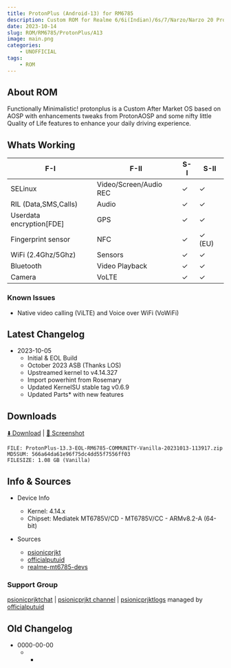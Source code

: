 ```yaml
---
title: ProtonPlus (Android-13) for RM6785
description: Custom ROM for Realme 6/6i(Indian)/6s/7/Narzo/Narzo 20 Pro/Narzo 30 4G (RM6785)
date: 2023-10-14
slug: ROM/RM6785/ProtonPlus/A13
image: main.png
categories:
    - UNOFFICIAL
tags:
    - ROM
---
```


## About ROM
Functionally Minimalistic! protonplus is a Custom After Market OS based on AOSP with enhancements tweaks from ProtonAOSP and some nifty little Quality of Life features to enhance your daily driving experience.

## Whats Working
F-I | F-II | S-I | S-II
---------|---------|---------|---------
SELinux | Video/Screen/Audio REC | ✓ | ✓
RIL (Data,SMS,Calls) | Audio | ✓ | ✓
Userdata encryption[FDE] | GPS | ✓ | ✓
Fingerprint sensor | NFC | ✓ | ✓ (EU)
WiFi (2.4Ghz/5Ghz) | Sensors | ✓ | ✓
Bluetooth | Video Playback | ✓ | ✓
Camera | VoLTE | ✓ | ✓

### Known Issues
* Native video calling (ViLTE) and Voice over WiFi (VoWiFi)

## Latest Changelog
* 2023-10-05
  * Initial & EOL Build
  * October 2023 ASB (Thanks LOS)
  * Upstreamed kernel to v4.14.327
  * Import powerhint from Rosemary
  * Updated KernelSU stable tag v0.6.9
  * Updated Parts* with new features

## Downloads
[⬇️ Download](https://sourceforge.net/projects/psionicprjkt/files/RM6785/protonplus-A13/ProtonPlus-13.3-EOL-RM6785-COMMUNITY-Vanilla-20231013-113917.zip/download) | [🌆 Screenshot](https://photos.app.goo.gl/yiqap9A6RyN9rhzF8)

```
FILE: ProtonPlus-13.3-EOL-RM6785-COMMUNITY-Vanilla-20231013-113917.zip
MD5SUM: 566a64da61e96f75dc4dd55f7556ff03
FILESIZE: 1.08 GB (Vanilla)
```

## Info & Sources
* Device Info
  * Kernel: 4.14.x
  * Chipset: Mediatek MT6785V/CD - MT6785V/CC - ARMv8.2-A (64-bit)

* Sources
  * [psionicprjkt](https://github.com/psionicprjkt)
  * [officialputuid](https://github.com/officialputuid)
  * [realme-mt6785-devs](https://github.com/realme-mt6785-devs)

### Support Group
[psionicprjktchat](https://t.me/psionicprjktchat) | [psionicprjkt channel](https://t.me/psionicprjkt) | [psionicprjktlogs](https://t.me/psionicprjktlogs) managed by [officialputuid](https://t.me/officialputuid)

## Old Changelog
* 0000-00-00
  * -
